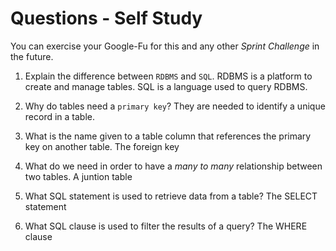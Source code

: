 # Questions - Self Study

You can exercise your Google-Fu for this and any other _Sprint Challenge_ in the future.

1.  Explain the difference between `RDBMS` and `SQL`.
RDBMS is a platform to create and manage tables. SQL is a language used to query RDBMS.

1.  Why do tables need a `primary key`?
They are needed to identify a unique record in a table.

1.  What is the name given to a table column that references the primary key
    on another table.
The foreign key

1.  What do we need in order to have a _many to many_ relationship between two
    tables.
A juntion table

1.  What SQL statement is used to retrieve data from a table?
The SELECT statement

1.  What SQL clause is used to filter the results of a query?
The WHERE clause
